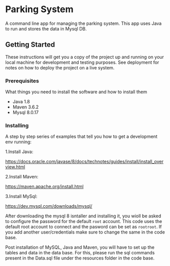 # Parking System
A command line app for managing the parking system. 
This app uses Java to run and stores the data in Mysql DB.

## Getting Started

These instructions will get you a copy of the project up and running on your local machine for development and testing purposes. See deployment for notes on how to deploy the project on a live system.

### Prerequisites

What things you need to install the software and how to install them

- Java 1.8
- Maven 3.6.2
- Mysql 8.0.17

### Installing

A step by step series of examples that tell you how to get a development env running:

1.Install Java:

https://docs.oracle.com/javase/8/docs/technotes/guides/install/install_overview.html

2.Install Maven:

https://maven.apache.org/install.html

3.Install MySql:

https://dev.mysql.com/downloads/mysql/

After downloading the mysql 8 isntaller and installing it, you wioll be asked to configure the password for the default `root` account.
This code uses the default root account to connect and the pasword can be set as `rootroot`. If you add another user/credentials make sure to change the same in the code base.

Post installation of MySQL, Java and Maven, you will have to set up the tables and data in the data base.
For this, please run the sql commands present in the Data.sql file under the resources folder in the code base.
